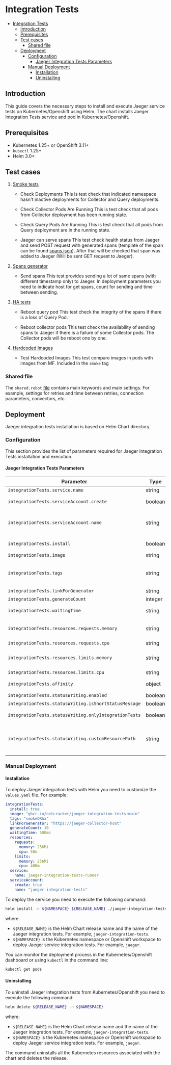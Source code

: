 # Integration Tests

* [Integration Tests](#integration-tests)
  * [Introduction](#introduction)
  * [Prerequisites](#prerequisites)
  * [Test cases](#test-cases)
    * [Shared file](#shared-file)
  * [Deployment](#deployment)
    * [Configuration](#configuration)
      * [Jaeger Integration Tests Parameters](#jaeger-integration-tests-parameters)
    * [Manual Deployment](#manual-deployment)
      * [Installation](#installation)
      * [Uninstalling](#uninstalling)

## Introduction

This guide covers the necessary steps to install and execute Jaeger service tests on Kubernetes/Openshift using Helm.
The chart installs Jaeger Integration Tests service and pod in Kubernetes/Openshift.

## Prerequisites

* Kubernetes 1.25+ or OpenShift 3.11+
* `kubectl` 1.25+
* Helm 3.0+

## Test cases

1. [Smoke tests](robot/tests/smoke/smoke.robot)

   * Check Deployments
     This is test check that indicated namespace hasn't inactive deployments for Collector and Query deployments.

   * Check Collector Pods Are Running
     This is test check that all pods from Collector deployment has been running state.

   * Check Query Pods Are Running
     This is test check that all pods from Query deployment are in the running state.

   * Jaeger can serve spans
     This test check health status from Jaeger and send POST request with generated spans (template of the span can be found
     [spans.json](robot/tests/libs/resources/spans.json)).
     After that will be checked that span was added to Jaeger (Will be sent GET request to Jaeger).

2. [Spans generator](robot/tests/spans_generator/generate.robot)

   * Send spans
     This test provides sending a lot of same spans (with different timestamp only) to Jaeger.
     In deployment parameters you need to indicate host for get spans, count for sending and time between sending.

3. [HA tests](robot/tests/tests_ha/ha.robot)

   * Reboot query pod
     This test check the integrity of the spans if there is a loss of Query Pod.

   * Reboot collector pods
     This test check the availability of sending spans to Jaeger if there is a failure of some Collector pods.
     The Collector pods will be reboot one by one.

4. [Hardcoded Images](robot/tests/image_tests/image_tests.robot)

   * Test Hardcoded Images
     This test compare images in pods with images from MF. Included in the `smoke` tag

### Shared file

The `shared.robot` [file](robot/tests/shared/shared.robot)
contains main keywords and main settings. For example, settings for retries and time between retries,
connection parameters, convectors, etc.

## Deployment

Jaeger integration tests installation is based on Helm Chart directory.

### Configuration

This section provides the list of parameters required for Jaeger Integration Tests installation and execution.

#### Jaeger Integration Tests Parameters

<!-- markdownlint-disable line-length -->
| Parameter                                             | Type    | Mandatory | Default value                                              | Description                                                                                                                                                                                                                                                                                                             |
| ----------------------------------------------------- | ------- | --------- | ---------------------------------------------------------- | ----------------------------------------------------------------------------------------------------------------------------------------------------------------------------------------------------------------------------------------------------------------------------------------------------------------------- |
| `integrationTests.service.name`                       | string  | no        | jaeger-integration-tests-runner                            | The name of Jaeger Integration Tests service                                                                                                                                                                                                                                                                            |
| `integrationTests.serviceAccount.create`              | boolean | no        | true                                                       | Specifies whether service account for Jaeger Integration Tests is to be deployed or not                                                                                                                                                                                                                                 |
| `integrationTests.serviceAccount.name`                | string  | no        | jaeger-integration-tests                                   | The name of the service account that is used to deploy Jaeger Integration Tests. If this parameter is empty, the service account, the required role, role binding are created automatically with default names (`jaeger-integration-tests`)                                                                             |
| `integrationTests.install`                            | boolean | no        | false                                                      | Specifies whether Jaeger Integration Tests Service should be installed or not                                                                                                                                                                                                                                           |
| `integrationTests.image`                              | string  | no        | -                                                          | The Docker image of Jaeger Integration Tests Service                                                                                                                                                                                                                                                                    |
| `integrationTests.tags`                               | string  | no        | smoke                                                      | Tags combined together with `AND`, `OR` and `NOT` operators that select test cases to run. You can use the "smoke", "generator" and "ha" tags to run the appropriate tests. Or a combination of both, for example `smokeORha` to run both smoke and ha tests                                                            |
| `integrationTests.linkForGenerator`                   | string  | no        | `http://jaeger-collector:9411`                             | Link to host which can get spans in Zipkin format                                                                                                                                                                                                                                                                       |
| `integrationTests.generateCount`                      | integer | no        | 10                                                         | The number of spans which will be sent, 10 by default                                                                                                                                                                                                                                                                   |
| `integrationTests.waitingTime`                        | string  | no        | 500ms                                                      | The waiting time between sending, by default 500ms. Time format can be found in [official robot documentation](https://robotframework.org/robotframework/latest/libraries/BuiltIn.html#Sleep)                                                                                                                           |
| `integrationTests.resources.requests.memory`          | string  | no        | 256Mi                                                      | The minimum amount of memory the container should use. The value can be specified with SI suffixes (E, P, T, G, M, K, m) or their power-of-two-equivalents (Ei, Pi, Ti, Gi, Mi, Ki)                                                                                                                                     |
| `integrationTests.resources.requests.cpu`             | string  | no        | 50m                                                        | The minimum number of CPUs the container should use                                                                                                                                                                                                                                                                     |
| `integrationTests.resources.limits.memory`            | string  | no        | 256Mi                                                      | The maximum amount of memory the container can use. The value can be specified with SI suffixes (E, P, T, G, M, K, m) or their power-of-two-equivalents (Ei, Pi, Ti, Gi, Mi, Ki)                                                                                                                                        |
| `integrationTests.resources.limits.cpu`               | string  | no        | 400m                                                       | The maximum number of CPUs the container can use                                                                                                                                                                                                                                                                        |
| `integrationTests.affinity`                           | object  | no        | -                                                          | The affinity scheduling rules. The value should be specified in JSON format. The parameter can be empty                                                                                                                                                                                                                 |
| `integrationTests.statusWriting.enabled`              | boolean | no        | false                                                      | Specifies whether to write status to custom resource                                                                                                                                                                                                                                                                    |
| `integrationTests.statusWriting.isShortStatusMessage` | boolean | no        | true                                                       | Specifies the size of integration test status message                                                                                                                                                                                                                                                                   |
| `integrationTests.statusWriting.onlyIntegrationTests` | boolean | no        | true                                                       | Specifies to deploy only integration tests without any component (component was installed before)                                                                                                                                                                                                                       |
| `integrationTests.statusWriting.customResourcePath`   | string  | no        | apps/v1/jaeger/deployments/jaeger-integration-tests-runner | Path to Custom Resource that should be used to write status of integration-tests execution. The value is a field from k8s entity selfLink without `apis` prefix and `namespace` part. The path should be composed according to the following template: `<group>/<apiversion>/<namespace>/<plural>/<customResourceName>` |
<!-- markdownlint-enable line-length -->

### Manual Deployment

#### Installation

To deploy Jaeger integration tests with Helm you need to customize the `values.yaml` file. For example:

```yaml
integrationTests:
  install: true
  image: "ghcr.io/netcracker/jaeger-integration-tests:main"
  tags: "smokeORha"
  linkForGenerator: "https://jaeger-collector-host"
  generateCount: 10
  waitingTime: 500ms
  resources:
    requests:
      memory: 256Mi
      cpu: 50m
    limits:
      memory: 256Mi
      cpu: 400m
  service:
    name: jaeger-integration-tests-runner
  serviceAccount:
    create: true
    name: "jaeger-integration-tests"
```

To deploy the service you need to execute the following command:

```bash
helm install -n ${NAMESPACE} ${RELEASE_NAME} ./jaeger-integration-tests 
```

where:

* `${RELEASE_NAME}` is the Helm Chart release name and the name of the Jaeger integration tests.
For example, `jaeger-integration-tests`.
* `${NAMESPACE}` is the Kubernetes namespace or Openshift workspace to deploy Jaeger service integration tests.
For example, `jaeger`.

You can monitor the deployment process in the Kubernetes/Openshift dashboard or using `kubectl` in the command line:

```bash
kubectl get pods
```

#### Uninstalling

To uninstall Jaeger integration tests from Kubernetes/Openshift you need to execute the following command:

```bash
helm delete ${RELEASE_NAME} -n ${NAMESPACE}
```

where:

* `${RELEASE_NAME}` is the Helm Chart release name and the name of the Jaeger integration tests.
For example, `jaeger-integration-tests`.
* `${NAMESPACE}` is the Kubernetes namespace or Openshift workspace to deploy Jaeger service integration tests.
For example, `jaeger`.

The command uninstalls all the Kubernetes resources associated with the chart and deletes the release.
